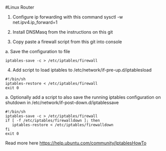 #Linux Router

1. Configure ip forwarding with this command
sysctl -w net.ipv4.ip_forward=1

2. Install DNSMasq from the instructions on this git

3. Copy paste a firewall script from this git into console

a. Save the configuration to file
```
iptables-save -c > /etc/iptables/firewall
```

4. Add script to load iptables to /etc/network/if-pre-up.d/iptablesload
```
#!/bin/sh
iptables-restore < /etc/iptables/firewall
exit 0
```

a. Optionally add a script to also save the running iptables configuration on shutdown in /etc/network/if-post-down.d/iptablessave
```
#!/bin/sh
iptables-save -c > /etc/iptables/firewall
if [ -f /etc/iptables/firewalldown ]; then
   iptables-restore < /etc/iptables/firewalldown
fi
exit 0
```

Read more here https://help.ubuntu.com/community/IptablesHowTo
